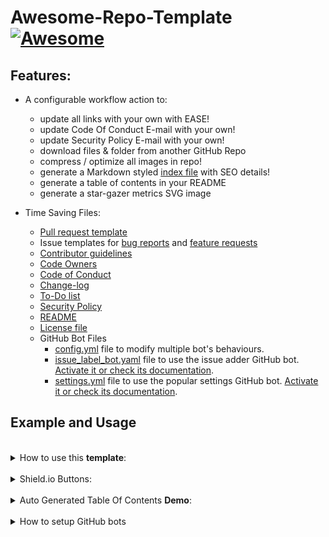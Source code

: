 # Awesome-Repo-Template [![Awesome](https://awesome.re/badge.svg)](https://github.com/MarketingPipeline/Awesome-Repo-Template/)

## Features:

- A configurable workflow action to:

  - update all links with your own with EASE!
  - update Code Of Conduct E-mail with your own!
  - update Security Policy E-mail with your own!
  - download files & folder from another GitHub Repo
  - compress / optimize all images in repo!
  - generate a Markdown styled [index file](index.html) with SEO details!
  - generate a table of contents in your README
  - generate a star-gazer metrics SVG image

- Time Saving Files:
  - [Pull request template](.github/pull_request_template.md)
  - Issue templates for [bug reports](.github/ISSUE_TEMPLATE/bug_report.yaml) and
    [feature requests](.github/ISSUE_TEMPLATE/feature_request.yaml)
  - [Contributor guidelines](.github/CONTRIBUTING.md)
  - [Code Owners](.github/CODEOWNERS)
  - [Code of Conduct](.github/CODE_OF_CONDUCT.md)
  - [Change-log](.github/CHANGE_LOG.md)
  - [To-Do list](.github/TO_DO.md)
  - [Security Policy](.github/SECURITY.md)
  - [README](README.md)
  - [License file](LICENSE)
  - GitHub Bot Files
    - [config.yml](/.github/config.yml) file to modify multiple bot's behaviours.
    - [issue_label_bot.yaml](/.github/issue_label_bot.yaml) file to use the issue adder GitHub bot. [Activate it or check its documentation](https://github.com/marketplace/issue-label-bot).
    - [settings.yml](/.github/settings.yml) file to use the popular settings GitHub bot. [Activate it or check its documentation](https://probot.github.io/apps/settings/).

## Example and Usage

<br>
<details><summary>How to use this <b>template</b>:</summary>
 <br>		
 
 To run any of these tasks you MUST be in the <b>Actions section</b>
 
 <details><summary>How to find the <a href="https://github.com/IvanTheDeveloper/gh-repo-template/actions"><b>Action</b></a></summary>
 
<a href="https://github.com/IvanTheDeveloper/gh-repo-template/actions"> ![image](https://user-images.githubusercontent.com/86180097/177446180-b71e50d1-df9d-4ef8-8d78-91184702cff0.png) </a>

</details>

<br> <br>

<details><summary>How to replace all <b>links</b> with your own:</summary>
<br>	
    
Edit the [repo_config.json](.github/scripts/repo_config.json) file & set the value for "REPLACE_TEXT_WITH" - to your username & repo name like the following example

       MyUserName/My-Repo-Name

And run the Repo Generator in Actions - set "Update all links" to <code>checked</code>
<br> <br> <br> <br> <br> <br> <br> <br> <br>

</details>

<br> <br>

<details><summary>How to replace <b>e-mail</b> in <a href="CODE_OF_CONDUCT.md">Code of Conduct</a> with your own:</summary>
<br>	
    
Edit the [repo_config.json](.github/scripts/repo_config.json) file & set the value for "EMAIL" - to your e-mail address like the following example.

       hello_world@github.com

And run the Repo Generator in Actions- set "Update Code Of Conduct Info" to <code>checked</code>
<br> <br> <br> <br> <br> <br> <br> <br> <br>

</details>

<br> <br>

<details><summary>How to replace <b>e-mail</b> in <a href=".github/SECURITY.md">Security Policy</a> with your own:</summary>
<br>	
    
Edit the [repo_config.json](.github/scripts/repo_config.json) file & set the value for "EMAIL" - to your e-mail address like the following example.

       hello_world@github.com

And run the Repo Generator in Actions- set "Update Security Info" to <code>checked</code>
<br> <br> <br> <br> <br> <br> <br> <br> <br>

</details>

<br> <br>

<details><summary>How to <b>download</b>  file(s) / folder(s) from another GitHub repo</summary>
<br>

<h3> WARNING</h3>
files downloaded from a repo containing the same name in your current repo will be OVER-WRITTEN.
<br> <br> <br> <br> 
    
In the Repo Generator Actions- set "Download a file or folder from a GitHub Repo" to a GitHub file path or folder.

Example(s)

To download a <b>single file</b>:

     https://github.com/Repo-Owner-UserName/Repo-Name/blob/master/README.md

To download a specific <b>folder</b>:

     https://github.com/Repo-Owner-UserName/Repo-Name/blob/master/Folder-Name

To download all files in a repo <b>folder</b>:

     https://github.com/Repo-Owner-UserName/Repo-Name/blob/master/

Note: File's will be placed into main repo path.

<br> <br> <br> <br> <br> <br> <br> <br> <br>

</details>

<br> <br>

<details><summary>How to generate a <b>index.html</b> file</summary>
<br>

A index.html file will be produced from your README content.

SEO details such as Title, Description & OG images etc are auto-produced using your Repo details.

<b>Note</b> Your README content will be rendered in Github Flavored Markdown using the tool [Markdown-Tag: Add Markdown to any HTML using a <md> tag](https://github.com/MarketingPipeline/Markdown-Tag)

Go to the Repo Generator in Actions- set "Generate Index File" to <code>checked</code>
<br> <br> <br> <br> <br> <br> <br> <br> <br>

</details>

<br> <br>

<details><summary>How to <b>compress / optimize</b> images in repo</summary>
<br>

<b><i>Note:</b></i> All images in repo will be compressed / optimized (SVG's are NOT supported)

Go to the Repo Generator in Actions- set "Compress / Optimize Images" to <code>checked</code>
<br> <br> <br> <br> <br> <br> <br> <br> <br>

</details>

<br> <br>

<details><summary>How to generate <b>Table Of Contents</b>:</summary>
<br>	
To generate tables of contents automatically use anywhere in your README.md file a comment like so

&lt;!-- toc -->

&lt;!-- tocstop -->

And when running the Repo Generator in Actions - set "Generate Table Of Contents" to <code>checked</code>

<b><i>WARNING:</i></b> Only 1 table of contents can be generated in a README - if you use more than one you WILL face problems.
<br> <br> <br> <br> <br> <br> <br> <br> <br>

</details>

<br> <br>

<details><summary>How to Generate a <b>Metrics Image</b>:</summary>
<br>	
 
Create a Personal Access Token & create a repo secret called "METRICS_TOKEN" & when running the Repo Generator - set "Generate Metrics Image File" to <code>checked</code>

You will have an image generated that looks like this!

<img src="stargazers-metrics.svg"></img>

It will be placed in the main repo under the filename <code>stargazers-metrics.svg</code>

<i>Note:</i> if someone knows how to change this please make a pull request with the image placed to .github folder!

<br> <br> <br> <br> <br> <br> <br> <br> <br>

</details>

<br> <br> <br> <br> <br> <br> <br> <br> <br>

</details>
    
<br>	 
    
<details><summary>Shield.io Buttons:</summary>
<br>

<!--Copy & paste whatever buttons you need!-->

_Repo metadata_

[![Github license](https://img.shields.io/github/license/IvanTheDeveloper/gh-repo-template.svg "Github license")](https://github.com/IvanTheDeveloper/gh-repo-template/blob/master/LICENSE)
[![Open issues](https://img.shields.io/github/issues/IvanTheDeveloper/gh-repo-template.svg "Open issues")](https://github.com/IvanTheDeveloper/gh-repo-template/issues)
[![Closed issues](https://img.shields.io/github/issues-closed/IvanTheDeveloper/gh-repo-template.svg "Closed issues")](https://github.com/IvanTheDeveloper/gh-repo-template/issues?utf8=✓&q=is%3Aissue+is%3Aclosed)
[![Open Pull Requests](https://img.shields.io/github/issues-pr/IvanTheDeveloper/gh-repo-template.svg "Open Pull Requests")](https://github.com/IvanTheDeveloper/gh-repo-template/pulls)
[![Closed Pull Requests](https://img.shields.io/github/issues-pr-closed/IvanTheDeveloper/gh-repo-template.svg "Closed Pull Requests")](https://github.com/IvanTheDeveloper/gh-repo-template/pulls?utf8=✓&q=is%3Apr+is%3Aclosed)
[![Commit activity](https://img.shields.io/github/commit-activity/m/IvanTheDeveloper/gh-repo-template.svg "Commit activity")](https://github.com/IvanTheDeveloper/gh-repo-template/graphs/commit-activity)
[![GitHub contributors](https://img.shields.io/github/contributors/IvanTheDeveloper/gh-repo-template.svg "Github contributors")](https://github.com/IvanTheDeveloper/gh-repo-template/graphs/contributors)
[![Last commit](https://img.shields.io/github/last-commit/IvanTheDeveloper/gh-repo-template.svg "Last commit")](https://github.com/IvanTheDeveloper/gh-repo-template/commits/master)
[![GitHub tag](https://img.shields.io/github/tag/IvanTheDeveloper/gh-repo-template?include_prereleases=&sort=semver&color=blue)](https://github.com/IvanTheDeveloper/gh-repo-template/releases/)

_Social buttons_

[![IvanTheDeveloper - gh-repo-template](https://img.shields.io/static/v1?label=IvanTheDeveloper&message=gh-repo-template&color=blue&logo=github)](https://github.com/IvanTheDeveloper/gh-repo-template "Go to GitHub repo")
[![stars - gh-repo-template](https://img.shields.io/github/stars/IvanTheDeveloper/gh-repo-template?style=social)](https://github.com/IvanTheDeveloper/gh-repo-template)
[![forks - gh-repo-template](https://img.shields.io/github/forks/IvanTheDeveloper/gh-repo-template?style=social)](https://github.com/IvanTheDeveloper/gh-repo-template)

_Call-to-Action buttons_

[![Use this template](https://img.shields.io/badge/Generate-Use_this_template-2ea44f?style=for-the-badge)](https://github.com/IvanTheDeveloper/gh-repo-template/generate)

[![View site - GH Pages](https://img.shields.io/badge/View_site-GH_Pages-2ea44f?style=for-the-badge)](https://marketingpip.github.io/gh-repo-template/)

_Documentation button_

[![view - Documentation](https://img.shields.io/badge/view-Documentation-blue?style=for-the-badge)](/README.MD "Go to project documentation")

_Custom button_

<img alt="Custom Shield.io Button" src="https://img.shields.io/badge/Custom-Button-blue.svg?style=flat-square"></img>

<br> <br> <br> <br> <br> <br> <br> <br> <br>

</details>
    
<br>

<details><summary>Auto Generated Table Of Contents <b> Demo</b>:</summary>
<br>
<!------- Table Of Contents Will Auto Generate In Side Of Here ---- >

<!-- toc -->

- [Features:](#features)
- [Example and Usage](#example-and-usage)

<!-- tocstop -->

</details>

<br>

<details>
<summary> How to setup GitHub bots </summary>
<br>
These are bots that are prepared and configured for this template. They need to be activated to properly work.

<br> <br>

1. The `issue_label_bot.yaml` file depends on the **issue label bot** [Activate it or check its documentation](https://github.com/marketplace/issue-label-bot)(✓ highly recommended).
2. The `settings.yml` file depends on the **settings label bot** [Activate it or check its documentation](https://probot.github.io/apps/settings/) (optional).
3. The `config.yml` file depends on the bot **welcome bot** [Activate it or check its documentation](https://probot.github.io/apps/welcome/) and [to-do bot](https://probot.github.io/apps/todo/) (optional).

</details>
